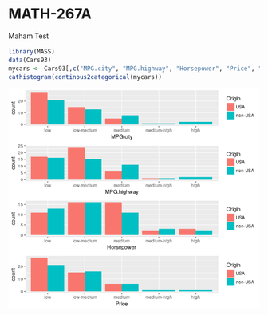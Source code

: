 # MATH-267A
Maham Test



```R
library(MASS)
data(Cars93)
mycars <- Cars93[,c("MPG.city", "MPG.highway", "Horsepower", "Price", "Origin")]
cathistogram(continous2categorical(mycars))
```

![Sample plot using cathistogram](https://raw.githubusercontent.com/saqib-ali/MATH-267A/master/sampleplots/Rplot2.png)

